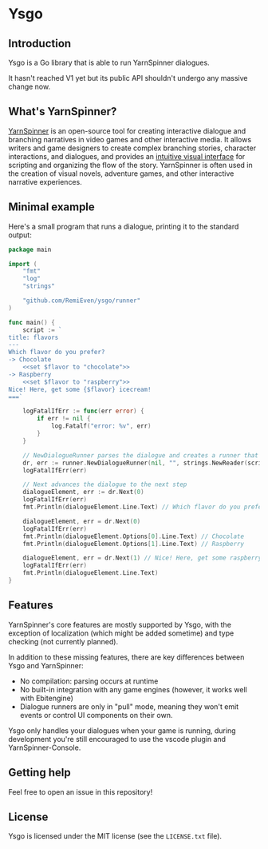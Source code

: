 # Ysgo

## Introduction

Ysgo is a Go library that is able to run YarnSpinner dialogues.

It hasn't reached V1 yet but its public API shouldn't undergo any massive change now.

## What's YarnSpinner?

[YarnSpinner](https://yarnspinner.dev/) is an open-source tool for creating interactive dialogue and branching narratives in video games and other interactive media. It allows writers and game designers to create complex branching stories, character interactions, and dialogues, and provides an [intuitive visual interface](https://marketplace.visualstudio.com/items?itemName=SecretLab.yarn-spinner) for scripting and organizing the flow of the story. YarnSpinner is often used in the creation of visual novels, adventure games, and other interactive narrative experiences.

## Minimal example

Here's a small program that runs a dialogue, printing it to the standard output:

```go
package main

import (
	"fmt"
	"log"
	"strings"

	"github.com/RemiEven/ysgo/runner"
)

func main() {
	script := `
title: flavors
---
Which flavor do you prefer?
-> Chocolate
	<<set $flavor to "chocolate">>
-> Raspberry
	<<set $flavor to "raspberry">>
Nice! Here, get some {$flavor} icecream!
===`

	logFatalIfErr := func(err error) {
		if err != nil {
			log.Fatalf("error: %v", err)
		}
	}

	// NewDialogueRunner parses the dialogue and creates a runner that can execute it
	dr, err := runner.NewDialogueRunner(nil, "", strings.NewReader(script))
	logFatalIfErr(err)

	// Next advances the dialogue to the next step
	dialogueElement, err := dr.Next(0)
	logFatalIfErr(err)
	fmt.Println(dialogueElement.Line.Text) // Which flavor do you prefer?

	dialogueElement, err = dr.Next(0)
	logFatalIfErr(err)
	fmt.Println(dialogueElement.Options[0].Line.Text) // Chocolate
	fmt.Println(dialogueElement.Options[1].Line.Text) // Raspberry

	dialogueElement, err = dr.Next(1) // Nice! Here, get some raspberry icecream!
	logFatalIfErr(err)
	fmt.Println(dialogueElement.Line.Text)
}
```

## Features

YarnSpinner's core features are mostly supported by Ysgo, with the exception of localization (which might be added sometime) and type checking (not currently planned).

In addition to these missing features, there are key differences between Ysgo and YarnSpinner:

- No compilation: parsing occurs at runtime
- No built-in integration with any game engines (however, it works well with Ebitengine)
- Dialogue runners are only in "pull" mode, meaning they won't emit events or control UI components on their own.

Ysgo only handles your dialogues when your game is running, during development you're still encouraged to use the vscode plugin and YarnSpinner-Console.

## Getting help

Feel free to open an issue in this repository!

## License

Ysgo is licensed under the MIT license (see the `LICENSE.txt` file).
